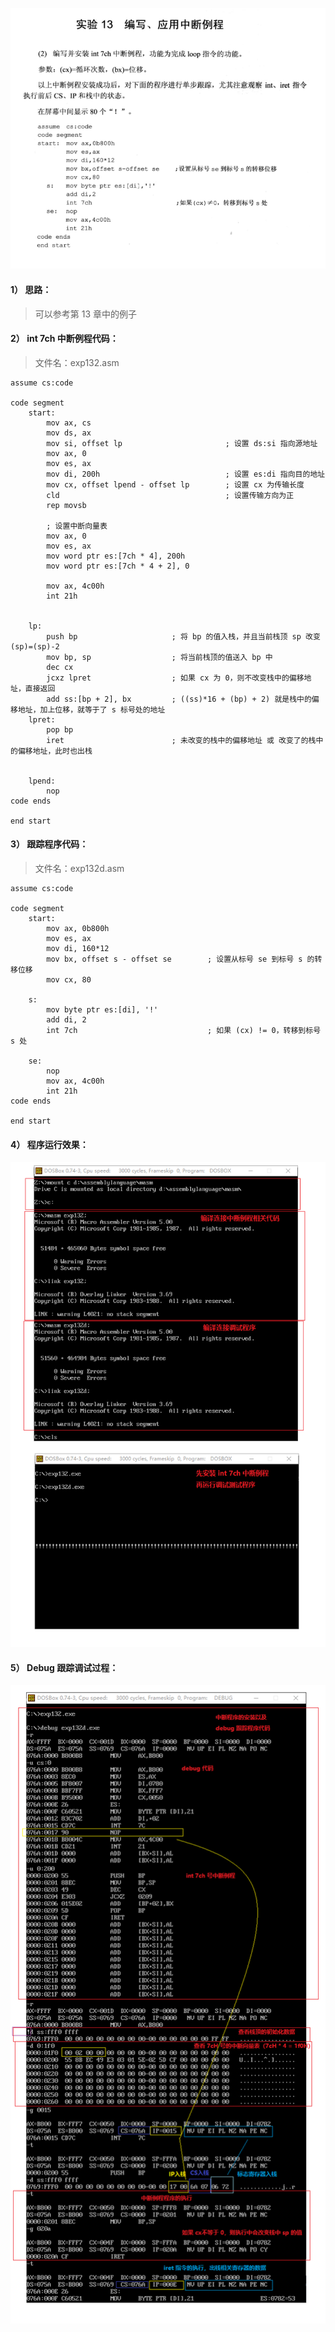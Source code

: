 ![实验13-2 编写、应用中断例程-实现 loop 指令的功能](./汇编语言(第3版，王爽著)：实验13-2-编写、应用中断例程-实现-loop-指令的功能.assets/17731575-1d4534aad9b1be57.png)

#### 1） 思路：
> 可以参考第 13 章中的例子

#### 2） int 7ch 中断例程代码：
> 文件名：exp132.asm
```
assume cs:code

code segment
    start:
        mov ax, cs
        mov ds, ax
        mov si, offset lp                       ; 设置 ds:si 指向源地址
        mov ax, 0
        mov es, ax
        mov di, 200h                            ; 设置 es:di 指向目的地址
        mov cx, offset lpend - offset lp        ; 设置 cx 为传输长度
        cld                                     ; 设置传输方向为正
        rep movsb

        ; 设置中断向量表
        mov ax, 0
        mov es, ax
        mov word ptr es:[7ch * 4], 200h
        mov word ptr es:[7ch * 4 + 2], 0

        mov ax, 4c00h
        int 21h


    lp:
        push bp                     ; 将 bp 的值入栈，并且当前栈顶 sp 改变 (sp)=(sp)-2
        mov bp, sp                  ; 将当前栈顶的值送入 bp 中
        dec cx
        jcxz lpret                  ; 如果 cx 为 0，则不改变栈中的偏移地址，直接返回
        add ss:[bp + 2], bx         ; ((ss)*16 + (bp) + 2) 就是栈中的偏移地址，加上位移，就等于了 s 标号处的地址
    lpret:
        pop bp
        iret                        ; 未改变的栈中的偏移地址 或 改变了的栈中的偏移地址，此时也出栈


    lpend:
        nop
code ends

end start
```

#### 3） 跟踪程序代码：
> 文件名：exp132d.asm
```
assume cs:code

code segment
    start:
        mov ax, 0b800h
        mov es, ax
        mov di, 160*12
        mov bx, offset s - offset se        ; 设置从标号 se 到标号 s 的转移位移
        mov cx, 80

    s:
        mov byte ptr es:[di], '!'
        add di, 2
        int 7ch                             ; 如果 (cx) != 0，转移到标号 s 处

    se:
        nop
        mov ax, 4c00h
        int 21h
code ends

end start
```

#### 4） 程序运行效果：
![程序运行效果](./汇编语言(第3版，王爽著)：实验13-2-编写、应用中断例程-实现-loop-指令的功能.assets/17731575-95b94ac7524aa2a9.png)

#### 5） Debug 跟踪调试过程：
![Debug 跟踪调试过程](./汇编语言(第3版，王爽著)：实验13-2-编写、应用中断例程-实现-loop-指令的功能.assets/17731575-1ad311bb1af126b6.png)

